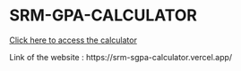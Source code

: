 # SRM-GPA-CALCULATOR

<a href = 'https://srm-sgpa-calculator.vercel.app/'> Click here to access the calculator </a>

<p> Link of the website : https://srm-sgpa-calculator.vercel.app/</p>
